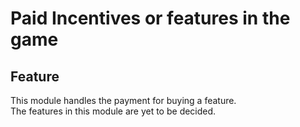 # Paid Incentives or features in the game

## Feature

  This module handles the payment for buying a feature.  
  The features in this module are yet to be decided.
